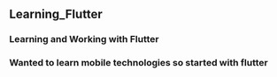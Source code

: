 ## Learning_Flutter
<h3>Learning and Working with Flutter</h3>
<h3>Wanted to learn mobile technologies so started with flutter</h3>

